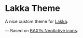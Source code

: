 # Lakka Theme

A nice custom theme for [Lakka](https://www.lakka.tv).

--
Based on [BAXYs NeoActive icons](https://github.com/baxysquare/baxy-retroarch-themes).
